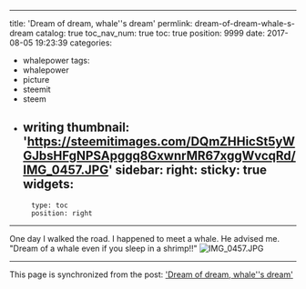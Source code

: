 
---
title: 'Dream of dream, whale''s dream'
permlink: dream-of-dream-whale-s-dream
catalog: true
toc_nav_num: true
toc: true
position: 9999
date: 2017-08-05 19:23:39
categories:
- whalepower
tags:
- whalepower
- picture
- steemit
- steem
- writing
thumbnail: 'https://steemitimages.com/DQmZHHicSt5yWGJbsHFgNPSApggq8GxwnrMR67xggWvcqRd/IMG_0457.JPG'
sidebar:
    right:
        sticky: true
widgets:
    -
        type: toc
        position: right
---


One day I walked the road. 
I happened to meet a whale. 
He advised me.
"Dream of a whale even if you sleep in a shrimp!!"
![IMG_0457.JPG](https://steemitimages.com/DQmZHHicSt5yWGJbsHFgNPSApggq8GxwnrMR67xggWvcqRd/IMG_0457.JPG)

- - -

This page is synchronized from the post: ['Dream of dream, whale''s dream'](https://steemit.com/@kingbit/dream-of-dream-whale-s-dream)

